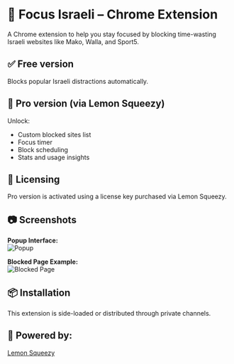 # 🧠 Focus Israeli – Chrome Extension

A Chrome extension to help you stay focused by blocking time-wasting Israeli websites like Mako, Walla, and Sport5.

## ✅ Free version
Blocks popular Israeli distractions automatically.

## 🔐 Pro version (via Lemon Squeezy)
Unlock:
- Custom blocked sites list
- Focus timer
- Block scheduling
- Stats and usage insights

## 🔑 Licensing
Pro version is activated using a license key purchased via Lemon Squeezy.

## 📷 Screenshots

**Popup Interface:**  
![Popup](screenshots/first_pic.jpeg)

**Blocked Page Example:**  
![Blocked Page](screenshots/block_page.jpeg)

## 📦 Installation
This extension is side-loaded or distributed through private channels.

## 🔗 Powered by:
[Lemon Squeezy](https://lemonsqueezy.com)
